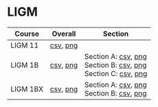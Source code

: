 # LIGM

| Course | Overall | Section |
| ------ | ------- | ------- |
| LIGM 11 | [csv](https://github.com/UCSD-Historical-Enrollment-Data/2025Winter/blob/main/overall/LIGM%2011.csv), [png](https://raw.githubusercontent.com/UCSD-Historical-Enrollment-Data/2025Winter/main/plot_overall/LIGM%2011.png) |  |
| LIGM 1B | [csv](https://github.com/UCSD-Historical-Enrollment-Data/2025Winter/blob/main/overall/LIGM%201B.csv), [png](https://raw.githubusercontent.com/UCSD-Historical-Enrollment-Data/2025Winter/main/plot_overall/LIGM%201B.png) | Section A: [csv](https://github.com/UCSD-Historical-Enrollment-Data/2025Winter/blob/main/section/LIGM%201B_A.csv), [png](https://raw.githubusercontent.com/UCSD-Historical-Enrollment-Data/2025Winter/main/plot_section/LIGM%201B_A.png)<br>Section B: [csv](https://github.com/UCSD-Historical-Enrollment-Data/2025Winter/blob/main/section/LIGM%201B_B.csv), [png](https://raw.githubusercontent.com/UCSD-Historical-Enrollment-Data/2025Winter/main/plot_section/LIGM%201B_B.png)<br>Section C: [csv](https://github.com/UCSD-Historical-Enrollment-Data/2025Winter/blob/main/section/LIGM%201B_C.csv), [png](https://raw.githubusercontent.com/UCSD-Historical-Enrollment-Data/2025Winter/main/plot_section/LIGM%201B_C.png) |
| LIGM 1BX | [csv](https://github.com/UCSD-Historical-Enrollment-Data/2025Winter/blob/main/overall/LIGM%201BX.csv), [png](https://raw.githubusercontent.com/UCSD-Historical-Enrollment-Data/2025Winter/main/plot_overall/LIGM%201BX.png) | Section A: [csv](https://github.com/UCSD-Historical-Enrollment-Data/2025Winter/blob/main/section/LIGM%201BX_A.csv), [png](https://raw.githubusercontent.com/UCSD-Historical-Enrollment-Data/2025Winter/main/plot_section/LIGM%201BX_A.png)<br>Section B: [csv](https://github.com/UCSD-Historical-Enrollment-Data/2025Winter/blob/main/section/LIGM%201BX_B.csv), [png](https://raw.githubusercontent.com/UCSD-Historical-Enrollment-Data/2025Winter/main/plot_section/LIGM%201BX_B.png) |
